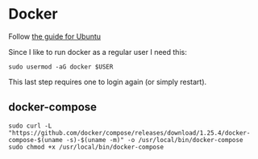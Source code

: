 # Docker

Follow [the guide for Ubuntu](https://docs.docker.com/engine/install/ubuntu/)

Since I like to run docker as a regular user I need this:

    sudo usermod -aG docker $USER

This last step requires one to login again (or simply restart).


## docker-compose

    sudo curl -L "https://github.com/docker/compose/releases/download/1.25.4/docker-compose-$(uname -s)-$(uname -m)" -o /usr/local/bin/docker-compose
    sudo chmod +x /usr/local/bin/docker-compose
